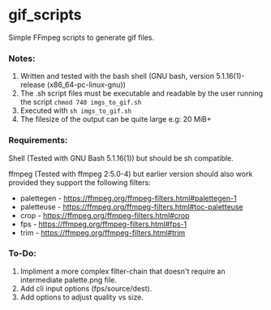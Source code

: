 # gif_scripts
Simple FFmpeg scripts to generate gif files.

### Notes:
1. Written and tested with the bash shell (GNU bash, version 5.1.16(1)-release (x86_64-pc-linux-gnu))
2. The .sh script files must be executable and readable by the user running the script `chmod 740 imgs_to_gif.sh`
3. Executed with `sh imgs_to_gif.sh`
4. The filesize of the output can be quite large e.g: 20 MiB+

### Requirements:
Shell (Tested with GNU Bash 5.1.16(1)) but should be sh compatible.

ffmpeg (Tested with ffmpeg 2:5.0-4) but earlier version should also work provided they support the following filters:  
- palettegen - https://ffmpeg.org/ffmpeg-filters.html#palettegen-1  
- paletteuse - https://ffmpeg.org/ffmpeg-filters.html#toc-paletteuse  
- crop - https://ffmpeg.org/ffmpeg-filters.html#crop  
- fps - https://ffmpeg.org/ffmpeg-filters.html#fps-1  
- trim - https://ffmpeg.org/ffmpeg-filters.html#trim


### To-Do:
 1. Impliment a more complex filter-chain that doesn't require an intermediate palette.png file.
 2. Add cli input options (fps/source/dest).
 3. Add options to adjust quality vs size.

